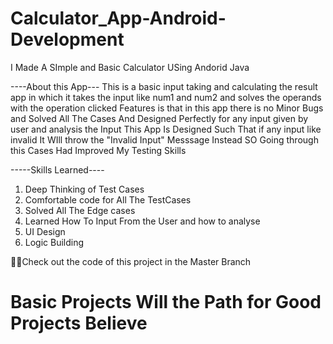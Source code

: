 # Calculator_App-Android-Development

I Made A SImple and Basic Calculator USing Andorid Java

----About this App---
 This is a basic input taking and calculating the result app  in which it takes the input like num1 and num2 and solves the operands with the operation clicked 
 Features is that in this app there is no Minor Bugs and Solved All The Cases And Designed Perfectly for any input given by user and analysis the Input 
This App Is Designed Such That if any input like invalid It WIll throw the "Invalid Input" Messsage Instead SO Going through this Cases Had Improved My Testing Skills

-----Skills Learned----
1) Deep Thinking of Test Cases
2) Comfortable code for All The TestCases
3) Solved All The Edge cases
4) Learned How To Input From the User and how to analyse
5) UI Design
6) Logic Building

👨‍💻Check out the code of this project in the Master Branch

# Basic Projects Will the Path for Good Projects Believe
 
